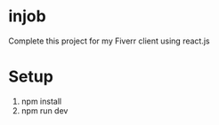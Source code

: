 # injob
Complete this project for my Fiverr client using react.js

# Setup 
1. npm install
2. npm run dev

